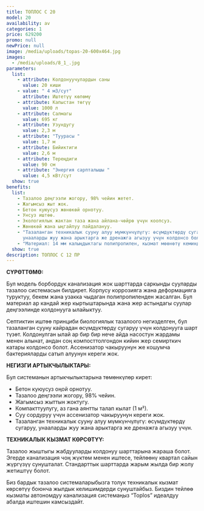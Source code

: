 ```yaml
---
title: ТОПЛОС С 20
model: 20
availability: av
categories: 1
price: 629200
promo: null
newPrice: null
image: /media/uploads/topas-20-600x464.jpg
images:
  - /media/uploads/8_1_.jpg
parameters:
  list:
    - attribute: Колдонуучулардын саны
      value: 20 киши
    - value: " 4 м3/сут"
      attribute: Иштетүү көлөмү
    - attribute: Капыстан төгүү
      value: 1000 л
    - attribute: Салмагы
      value: 695 кг
    - attribute: Узундугу
      value: 2,3 м
    - attribute: "Туурасы "
      value: 1,7 м
    - attribute: Бийиктиги
      value: 2,6 м
    - attribute: Тереңдиги
      value: 90 см
    - attribute: "Энергия сарпталышы "
      value: 4,5 кВт/сут
  show: true
benefits:
  list:
    - Тазалоо деңгээли жогору, 98% чейин жетет.
    - Жагымсыз жыт жок.
    - Бетон куюусуз жөнөкөй орнотуу.
    - Унсуз иштөө.
    - Экологиялык жактан таза жана айлана-чөйрө үчүн коопсуз.
    - Жөнөкөй жана ыңгайлуу пайдалануу.
    - "Тазаланган техникалык сууну алуу мүмкүнчүлүгү: өсүмдүктөрдү сугаруу,
      унааларды жуу жана арыктарга же дренажга агызуу үчүн колдонсо болот."
    - "Материал: 14 мм калыңдыктагы полипропилен, кызмат мөөнөтү кеминде 50 жыл."
  show: true
description: ТОПЛОС С 12 ПР
---
```

**СҮРӨТТӨМӨ:**

Бул модель борбордук канализация жок шарттарда саркынды сууларды тазалоо системасын билдирет. Корпусу коррозияга жана деформацияга туруктуу, бекем жана узакка чыдаган полипропиленден жасалган. Бул материал ар кандай жер кыртыштарында жана жер астындагы суулар деңгээлинде колдонууга ылайыктуу.

Септиктин иштөө принциби биологиялык тазалоого негизделген, бул тазаланган сууну кайрадан өсүмдүктөрдү сугаруу үчүн колдонууга шарт түзөт. Колдонулган ылай ар бир бир нече айда насостун жардамы менен алынат, андан соң компосттолгондон кийин жер семирткич катары колдонсо болот. Ассенизатор чакыруунун же кошумча бактерияларды сатып алуунун кереги жок.

**НЕГИЗГИ АРТЫКЧЫЛЫКТАРЫ:**

Бул системанын артыкчылыктарына төмөнкүлөр кирет:

* Бетон куюусуз оңой орнотуу.
* Тазалоо деңгээли жогору, 98% чейин.
* Жагымсыз жыттын жоктугу.
* Компакттуулугу, аз гана аянтты талап кылат (1 м²).
* Суу сордуруу үчүн ассенизатор чакыруунун кереги жок.
* Тазаланган техникалык сууну алуу мүмкүнчүлүгү: өсүмдүктөрдү сугаруу, унааларды жуу жана арыктарга же дренажга агызуу үчүн.

**ТЕХНИКАЛЫК КЫЗМАТ КӨРСӨТҮҮ:**

Тазалоо жыштыгы жабдууларды колдонуу шарттарына жараша болот. Эгерде канализация чоң жүктөм менен иштесе, тейлөөнү квартал сайын жүргүзүү сунушталат. Стандарттык шарттарда жарым жылда бир жолу жетиштүү болот.

Биз бардык тазалоо системаларыбызга толук техникалык кызмат көрсөтүү боюнча жылдык келишимдерди сунуштайбыз. Биздин тейлөө кызматы автономдуу канализация системаңыз “Toplos” идеалдуу абалда иштешин камсыздайт.
